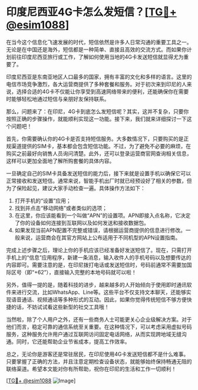 # 印度尼西亚4G卡怎么发短信？[[TG💪+ @esim1088](https://t.me/s/esim1088)]

在当今这个信息化飞速发展的时代，短信依然是许多人日常沟通的重要工具之一。无论是在中国还是海外，短信都是一种简单、直接且高效的交流方式。而如果你计划前往印度尼西亚旅行或工作，了解如何使用当地的4G卡发送短信就显得尤为重要了。

印度尼西亚是东南亚地区人口最多的国家，拥有丰富的文化和多样的语言。这里的电信市场竞争激烈，各大运营商提供了多种套餐和服务。对于初次来到印尼的人来说，选择合适的4G卡不仅能让你享受到高速网络带来的便利，还能确保你在需要时能够轻松地通过短信与亲朋好友保持联系。

那么，问题来了：在印尼，4G卡到底怎么发短信呢？其实，这并不复杂，只要你按照正确的步骤操作，就能顺利实现这一功能。接下来，我们就来详细探讨一下这个问题吧！

首先，你需要确认你的4G卡是否支持短信服务。大多数情况下，只要购买的是正规渠道提供的SIM卡，基本都会包含短信功能。不过，为了避免不必要的麻烦，在购买之前最好向销售人员询问清楚。此外，还可以登录运营商官网查询相关信息，这样可以更加全面地了解所购套餐的具体内容。

一旦确定自己的SIM卡具备发送短信的能力后，接下来就是设置手机以确保它可以正常接收和发送短信。通常来说，智能手机出厂时就已经预设好了相关的参数，但为了保险起见，建议大家手动检查一遍。具体操作方法如下：

1. 打开手机的“设置”应用；
2. 找到并点击“移动网络”或者类似的选项；
3. 在这里，你应该能看到一个叫做“APN”的设置项。APN即接入点名称，它决定了你的设备如何连接到互联网以及如何发送和接收数据包。
4. 如果发现当前APN配置不完整或错误，请根据运营商提供的信息进行修改。一般来说，运营商会在其官方网站上公布适用于不同机型的APN设置指南。

完成上述步骤之后，理论上你的手机应该已经准备好发送短信了。现在，只需打开手机上的“信息”应用程序，新建一条消息，输入收件人的手机号码以及想要传达的内容即可。需要注意的是，在印尼拨打电话或发送短信时，号码前通常不需要加国际区号（即“+62”），直接输入完整的本地号码就可以啦！

另外，值得一提的是，随着科技的进步，越来越多的人开始倾向于使用即时通讯软件来进行交流，比如WhatsApp、Line等。这些平台不仅支持文本聊天，还能够实现语音通话、视频通话等多种形式的互动。因此，如果你觉得传统短信不够方便快捷的话，不妨试试看这些新型的社交工具哦！

当然啦，除了个人用户之外，还有一些商务人士可能更关心企业级解决方案。对于他们而言，稳定可靠的通信系统至关重要。在这种情况下，可以考虑采用虚拟号码服务，这种服务允许用户通过互联网访问固定电话网络，从而实现跨地域无缝沟通。同时，它还能帮助企业节省成本，提高工作效率。

总之，无论你是游客还是常驻居民，在印尼使用4G卡发送短信都不是什么难事。只要掌握了正确的方法，并且注意定期检查设备状态，就能够始终保持畅通无阻的联络渠道。希望本文能对你有所帮助，祝你在印尼的生活和工作一切顺利！

[[TG💪+ @esim1088](https://t.me/s/esim1088) ![Image](https://i.postimg.cc/4NQfJmqS/Snipaste-2025-05-13-00-14-12.png)]